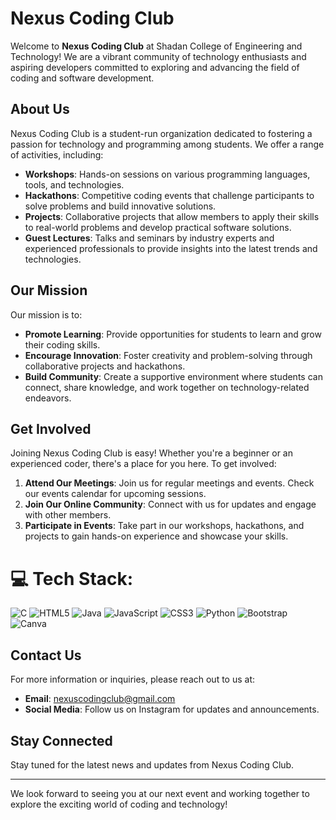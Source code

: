 # Nexus Coding Club

Welcome to **Nexus Coding Club** at Shadan College of Engineering and Technology! We are a vibrant community of technology enthusiasts and aspiring developers committed to exploring and advancing the field of coding and software development.

## About Us

Nexus Coding Club is a student-run organization dedicated to fostering a passion for technology and programming among students. We offer a range of activities, including:

- **Workshops**: Hands-on sessions on various programming languages, tools, and technologies.
- **Hackathons**: Competitive coding events that challenge participants to solve problems and build innovative solutions.
- **Projects**: Collaborative projects that allow members to apply their skills to real-world problems and develop practical software solutions.
- **Guest Lectures**: Talks and seminars by industry experts and experienced professionals to provide insights into the latest trends and technologies.

## Our Mission

Our mission is to:
- **Promote Learning**: Provide opportunities for students to learn and grow their coding skills.
- **Encourage Innovation**: Foster creativity and problem-solving through collaborative projects and hackathons.
- **Build Community**: Create a supportive environment where students can connect, share knowledge, and work together on technology-related endeavors.

## Get Involved

Joining Nexus Coding Club is easy! Whether you're a beginner or an experienced coder, there's a place for you here. To get involved:

1. **Attend Our Meetings**: Join us for regular meetings and events. Check our events calendar for upcoming sessions.
2. **Join Our Online Community**: Connect with us for updates and engage with other members.
3. **Participate in Events**: Take part in our workshops, hackathons, and projects to gain hands-on experience and showcase your skills.

# 💻 Tech Stack:
![C](https://img.shields.io/badge/c-%2300599C.svg?style=flat&logo=c&logoColor=white) ![HTML5](https://img.shields.io/badge/html5-%23E34F26.svg?style=flat&logo=html5&logoColor=white) ![Java](https://img.shields.io/badge/java-%23ED8B00.svg?style=flat&logo=openjdk&logoColor=white) ![JavaScript](https://img.shields.io/badge/javascript-%23323330.svg?style=flat&logo=javascript&logoColor=%23F7DF1E) ![CSS3](https://img.shields.io/badge/css3-%231572B6.svg?style=flat&logo=css3&logoColor=white) ![Python](https://img.shields.io/badge/python-3670A0?style=flat&logo=python&logoColor=ffdd54) ![Bootstrap](https://img.shields.io/badge/bootstrap-%238511FA.svg?style=flat&logo=bootstrap&logoColor=white) ![Canva](https://img.shields.io/badge/Canva-%2300C4CC.svg?style=flat&logo=Canva&logoColor=white)

## Contact Us

For more information or inquiries, please reach out to us at:

- **Email**: [nexuscodingclub@gmail.com](mailto:nexuscodingclub@gmail.com)
- **Social Media**: Follow us on Instagram for updates and announcements.

## Stay Connected

Stay tuned for the latest news and updates from Nexus Coding Club.

---

We look forward to seeing you at our next event and working together to explore the exciting world of coding and technology!

